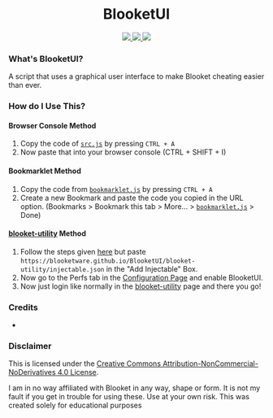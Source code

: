 <h1 align="center">
  BlooketUI
  <br>
</h1>

<p align="center">
  <a href="https://github.com/Blooketware/BlooketUI/blob/main/LICENSE/">
    <img src="https://img.shields.io/badge/license-CC--BY--NC--ND%204.0-important">
  </a>
  <a>
  <a href="https://github.com/Blooketware/BlooketUI/blob/main/src.js/">
      <img src="https://img.shields.io/badge/status-works-brightgreen">
  </a>
  <a href="https://opensource.org/">
      <img src="https://img.shields.io/badge/Open%20Source-true-blue">
  </a>
</p>

### What's BlooketUI?

A script that uses a graphical user interface to make Blooket cheating easier than ever.

### How do I Use This?

#### Browser Console Method

1. Copy the code of [`src.js`](https://raw.githubusercontent.com/Blooketware/BlooketUI/main/src.js) by pressing `CTRL + A`
2. Now paste that into your browser console (CTRL + SHIFT + I)

#### Bookmarklet Method

1. Copy the code from [`bookmarklet.js`](https://raw.githubusercontent.com/Blooketware/BlooketUI/main/bookmarklet.js) by pressing `CTRL + A`
2. Create a new Bookmark and paste the code you copied in the URL option. (Bookmarks > Bookmark this tab > More... > [`bookmarklet.js`](https://raw.githubusercontent.com/Blooketware/BlooketUI/main/bookmarklet.js) > Done)

#### [blooket-utility](https://github.com/ThatFruedDued/blooket-utility) Method

1. Follow the steps given [here](https://github.com/ThatFruedDued/blooket-utility#how-do-i-use-it) but paste `https://blooketware.github.io/BlooketUI/blooket-utility/injectable.json` in the "Add Injectable" Box.
2. Now go to the Perfs tab in the [Configuration Page](https://blooket-utility.okr765.com/conf) and enable BlooketUI.
3. Now just login like normally in the [blooket-utility](https://blooket-utility.okr765.com/) page and there you go!
### Credits

- 
### Disclaimer

This is licensed under the [Creative Commons Attribution-NonCommercial-NoDerivatives 4.0 License](https://creativecommons.org/licenses/by-nc-nd/4.0/).

I am in no way affiliated with Blooket in any way, shape or form. It is not my fault if you get in trouble for using these. Use at your own risk. This was created solely for educational purposes
